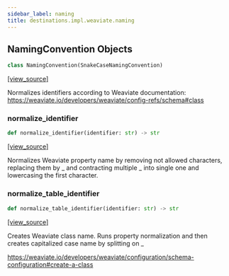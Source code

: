 ```yaml
---
sidebar_label: naming
title: destinations.impl.weaviate.naming
---
```


## NamingConvention Objects

```python
class NamingConvention(SnakeCaseNamingConvention)
```

[[view_source]](https://github.com/dlt-hub/dlt/blob/e9c9ecfa8a644fdb516dd74aabca3bf75bafb154/dlt/destinations/impl/weaviate/naming.py#L9)

Normalizes identifiers according to Weaviate documentation: https://weaviate.io/developers/weaviate/config-refs/schema#class

### normalize\_identifier

```python
def normalize_identifier(identifier: str) -> str
```

[[view_source]](https://github.com/dlt-hub/dlt/blob/e9c9ecfa8a644fdb516dd74aabca3bf75bafb154/dlt/destinations/impl/weaviate/naming.py#L22)

Normalizes Weaviate property name by removing not allowed characters, replacing them by _ and contracting multiple _ into single one
and lowercasing the first character.

### normalize\_table\_identifier

```python
def normalize_table_identifier(identifier: str) -> str
```

[[view_source]](https://github.com/dlt-hub/dlt/blob/e9c9ecfa8a644fdb516dd74aabca3bf75bafb154/dlt/destinations/impl/weaviate/naming.py#L36)

Creates Weaviate class name. Runs property normalization and then creates capitalized case name by splitting on _

https://weaviate.io/developers/weaviate/configuration/schema-configuration#create-a-class

